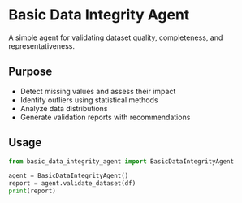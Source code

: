 # Basic Data Integrity Agent

A simple agent for validating dataset quality, completeness, and representativeness.

## Purpose
- Detect missing values and assess their impact
- Identify outliers using statistical methods  
- Analyze data distributions
- Generate validation reports with recommendations

## Usage
```python
from basic_data_integrity_agent import BasicDataIntegrityAgent

agent = BasicDataIntegrityAgent()
report = agent.validate_dataset(df)
print(report)
```

